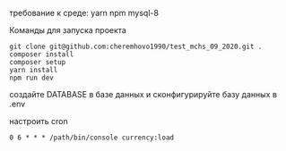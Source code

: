 требование к среде: yarn npm mysql-8

Команды для запуска проекта
~~~
git clone git@github.com:cheremhovo1990/test_mchs_09_2020.git .
composer install
composer setup
yarn install
npm run dev
~~~
создайте DATABASE в базе данных и сконфигурируйте базу данных в .env

настроить cron
~~~
0 6 * * * /path/bin/console currency:load
~~~
